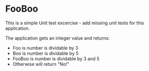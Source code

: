 # FooBoo
This is a simple Unit test excercise - add missing unit tests for this application.

The application gets an integer value and returns:
- Foo is number is dividable by 3
- Boo is number is dividable by 5
- FooBoo is number is dividable by 3 and 5
- Otherwise will return "No!"